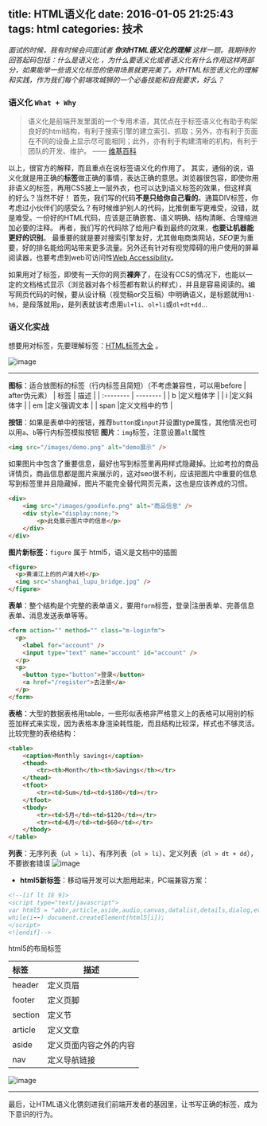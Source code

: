 title: HTML语义化
date: 2016-01-05 21:25:43
tags: html
categories: 技术
---

*面试的时候，我有时候会问面试者 **你对HTML语义化的理解** 这样一题。我期待的回答起码包括：什么是语义化 ，为什么要语义化或者语义化有什么作用这样两部分，如果能举一些语义化标签的使用场景就更完美了。对HTML标签语义化的理解和实践，作为我们每个前端攻城狮的一个必备技能和自我要求，好么？*


### 语义化 `What + Why`

> 语义化是前端开发里面的一个专用术语，其优点在于标签语义化有助于构架良好的html结构，有利于搜索引擎的建立索引、抓取；另外，亦有利于页面在不同的设备上显示尽可能相同；此外，亦有利于构建清晰的机构，有利于团队的开发、维护。    —— [维基百科](https://zh.wikipedia.org/wiki/%E8%AF%AD%E4%B9%89%E5%8C%96)

以上，很官方的解释，而且重点在说标签语义化的作用了。
其实，通俗的说，语义化就是用正确的**标签**做正确的事情，表达正确的意思。浏览器很包容，即使你用非语义的标签，再用CSS披上一层外衣，也可以达到语义标签的效果，但这样真的好么？当然不好！
首先，我们写的代码**不是只给你自己看的**。通篇DIV标签，你考虑过小伙伴们的感受么？有时候维护别人的代码，比推倒重写更难受，没错，就是难受。一份好的HTML代码，应该是正确嵌套、语义明确、结构清晰、合理缩进加必要的注释。
再者，我们写的代码除了给用户看到最终的效果，**也要让机器能更好的识别**。 最重要的就是要对搜索引擎友好，尤其做电商类网站，*SEO*更为重要，好的排名能给网站带来更多流量。另外还有针对有视觉障碍的用户使用的屏幕阅读器，也要考虑到web可访问性[Web Accessibility](http://www.w3.org/standards/webdesign/accessibility)。

如果用对了标签，即使有一天你的网页**裸奔**了，在没有CCS的情况下，也能以一定的文档格式显示（浏览器对各个标签都有默认的样式），并且是容易阅读的。编写网页代码的时候，要从设计稿（视觉稿or交互稿）中明确语义，是标题就用`h1-h6`，是段落就用`p`，是列表就该考虑用`ul+li`、`ol+li`或`dl+dt+dd`...

### 语义化实战
想要用对标签，先要理解标签：[HTML标签大全](http://www.w3school.com.cn/tags/index.asp) 。

![image](../../../../uploads/images/html1.png)

----

**图标**：适合放图标的标签（行内标签且简短）（不考虑兼容性，可以用before | after伪元素）
	| 标签       | 	描述		 |
	| :--------   | --------   |
	| b			|定义粗体字    |
	| i     	|定义斜体字    |
	| em		|定义强调文本   |
	| span		|定义文档中的节 |

**按钮**：如果是表单中的按钮，推荐`button`或`input`并设置type属性，其他情况也可以用`a`、`b`等行内标签模拟按钮
**图片**：`img`标签，注意设置`alt`属性
``` html
<img src="/images/demo.png" alt="demo展示" /> 
```
如果图片中包含了重要信息，最好也写到标签里再用样式隐藏掉。比如考拉的商品详情页，商品信息都是图片来展示的，这对seo很不利，应该把图片中重要的信息写到标签里并且隐藏掉，图片不能完全替代网页元素，这也是应该养成的习惯。
``` html
<div>
	<img src="/images/goodinfo.png" alt="商品信息" /> 
	<div style="display:none;">
		<p>此处展示图片中的信息</p>
	</div>
</div>
```
**图片新标签**：`figure` 属于 html5，语义是文档中的插图
``` html
<figure>
  <p>黄浦江上的的卢浦大桥</p>
  <img src="shanghai_lupu_bridge.jpg" />
</figure>
```
**表单**：整个结构是个完整的表单语义，要用`form`标签，登录|注册表单、完善信息表单、消息发送表单等等。
``` html
<form action="" method="" class="m-loginfm">
  <p>
	<label for="account" />
	<input type="text" name="account" id="account" />
  </p>
  <p>
	<button type="button">登录</button>
	<a href="/register">去注册</a>
  </p>	
</form> 
```
**表格**：大型的数据表格用table，一些形似表格非严格意义上的表格可以用别的标签加样式来实现，因为表格本身渲染耗性能，而且结构比较深，样式也不够灵活。比较完整的表格结构：
``` html
<table>
    <caption>Monthly savings</caption>
    <thead>
        <tr><th>Month</th><th>Savings</th></tr>
    </thead>
    <tfoot>
        <tr><td>Sum</td><td>$180</td></tr>
    </tfoot>
    <tbody>
        <tr><td>5月</td><td>$120</td></tr>
        <tr><td>6月</td><td>$60</td></tr>
    </tbody>
</table>
```


**列表**：无序列表（`ul > li`）、有序列表（`ol > li`）、定义列表（`dl > dt + dd`），不要嵌套错误
![image](../../../../uploads/images/html2.png)

-  **html5新标签**：移动端开发可以大胆用起来，PC端兼容方案：

``` html
<!--[if lt IE 9]>
<script type="text/javascript">
var html5 = "abbr,article,aside,audio,canvas,datalist,details,dialog,eventsource,figure,footer,header,hgroup,mark,menu,meter,nav,output,progress,section,time,video".split(','),i = html5.length;
while(i--) document.createElement(html5[i]);
</script>
<![endif]-->
```

html5的布局标签

| 标签       | 	描述		 |
| :-------- | --------   |
| header	|定义页眉    |
| footer    |定义页脚    |
| section	|定义节   |
| article 	|定义文章 |  
| aside 	|定义页面内容之外的内容 |  
| nav 		|定义导航链接 |  

![image](../../../../uploads/images/html3.png)

---------
最后，让HTML语义化镌刻进我们前端开发者的基因里，让书写正确的标签，成为下意识的行为。